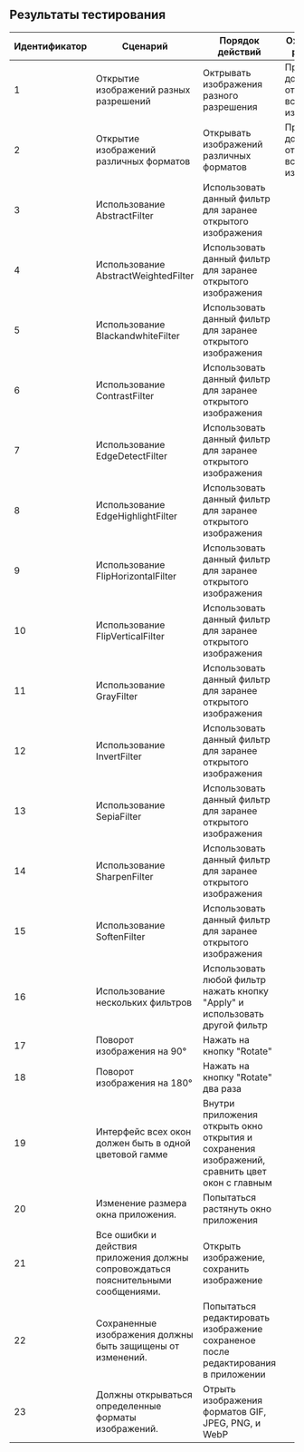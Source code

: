 ## Результаты тестирования

|Идентификатор|Сценарий |Порядок действий  |Ожидаемый результат  | Фактический результат| Оценка| 
|---|---|---|---|---|---|
|1|Открытие изображений разных разрешений|Октрывать изображения разного разрешения|Приложения должно открывать все изображения|||
|2|Открытие изображений различных форматов|Открывать изображений различных форматов|Приложения должно открывать все изображения|||
|3|Использование AbstractFilter|Использовать данный фильтр для заранее открытого изображения|||
|4|Использование AbstractWeightedFilter|Использовать данный фильтр для заранее открытого изображения|||
|5|Использование BlackandwhiteFilter|Использовать данный фильтр для заранее открытого изображения|||
|6|Использование ContrastFilter|Использовать данный фильтр для заранее открытого изображения|||
|7|Использование EdgeDetectFilter|Использовать данный фильтр для заранее открытого изображения|||
|8|Использование EdgeHighlightFilter|Использовать данный фильтр для заранее открытого изображения|||
|9|Использование FlipHorizontalFilter|Использовать данный фильтр для заранее открытого изображения|||
|10|Использование FlipVerticalFilter|Использовать данный фильтр для заранее открытого изображения|||
|11|Использование GrayFilter|Использовать данный фильтр для заранее открытого изображения|||
|12|Использование InvertFilter|Использовать данный фильтр для заранее открытого изображения|||
|13|Использование SepiaFilter|Использовать данный фильтр для заранее открытого изображения|||
|14|Использование SharpenFilter|Использовать данный фильтр для заранее открытого изображения|||
|15|Использование SoftenFilter|Использовать данный фильтр для заранее открытого изображения|||
|16|Использование нескольких фильтров|Использовать любой фильтр нажать кнопку "Apply" и использовать другой фильтр|||
|17|Поворот изображения на 90°|Нажать на кнопку "Rotate"|||
|18|Поворот изображения на 180°|Нажать на кнопку "Rotate" два раза|||
|19|Интерфейс всех окон должен быть в одной цветовой гамме|Внутри приложения открыть окно открытия и сохранения изображений, сравнить цвет окон с главным|||
|20|Изменение размера окна приложения.|Попытаться растянуть окно приложения|||
|21|Все ошибки и действия приложения должны сопровождаться пояснительными сообщениями.|Открыть изображение, сохранить изображение|||
|22|Сохраненные изображения должны быть защищены от изменений.|Попытаться редактировать изображение сохраненое после редактирования в приложении|||
|23|Должны открываться определенные форматы изображений.|Отрыть изображения форматов GIF, JPEG, PNG, и WebP|||

